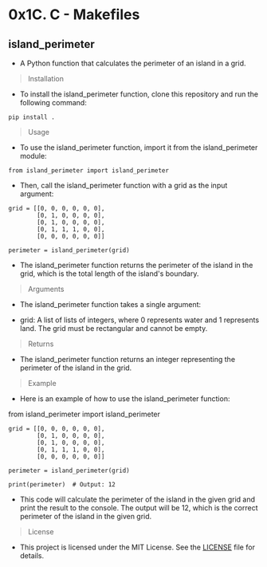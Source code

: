 # 0x1C. C - Makefiles
## island_perimeter
- A Python function that calculates the perimeter of an island in a grid.
> Installation
- To install the island_perimeter function, clone this repository and run the following command:
```
pip install .
```

> Usage
- To use the island_perimeter function, import it from the island_perimeter module:
```
from island_perimeter import island_perimeter
```
- Then, call the island_perimeter function with a grid as the input argument:
```
grid = [[0, 0, 0, 0, 0, 0],
        [0, 1, 0, 0, 0, 0],
        [0, 1, 0, 0, 0, 0],
        [0, 1, 1, 1, 0, 0],
        [0, 0, 0, 0, 0, 0]]

perimeter = island_perimeter(grid)
```
- The island_perimeter function returns the perimeter of the island in the grid, which is the total length of the island's boundary.

> Arguments

- The island_perimeter function takes a single argument:

- grid: A list of lists of integers, where 0 represents water and 1 represents land. The grid must be rectangular and cannot be empty.
> Returns
- The island_perimeter function returns an integer representing the perimeter of the island in the grid.

> Example
- Here is an example of how to use the island_perimeter function:

from island_perimeter import island_perimeter

```
grid = [[0, 0, 0, 0, 0, 0],
        [0, 1, 0, 0, 0, 0],
        [0, 1, 0, 0, 0, 0],
        [0, 1, 1, 1, 0, 0],
        [0, 0, 0, 0, 0, 0]]

perimeter = island_perimeter(grid)

print(perimeter)  # Output: 12
```
- This code will calculate the perimeter of the island in the given grid and print the result to the console. The output will be 12, which is the correct perimeter of the island in the given grid.

> License
- This project is licensed under the MIT License. See the [LICENSE](https://opensource.org/licenses/MIT) file for details.